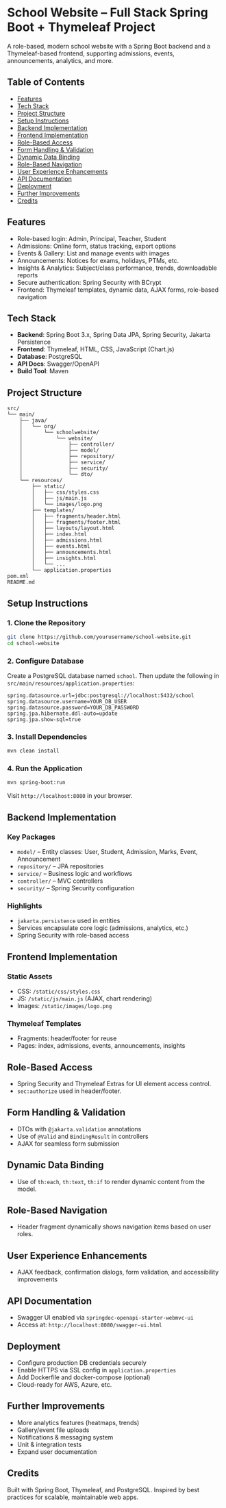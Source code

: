 # School Website – Full Stack Spring Boot + Thymeleaf Project

A role-based, modern school website with a Spring Boot backend and a Thymeleaf-based frontend, supporting admissions, events, announcements, analytics, and more.

## Table of Contents
- [Features](#features)
- [Tech Stack](#tech-stack)
- [Project Structure](#project-structure)
- [Setup Instructions](#setup-instructions)
- [Backend Implementation](#backend-implementation)
- [Frontend Implementation](#frontend-implementation)
- [Role-Based Access](#role-based-access)
- [Form Handling & Validation](#form-handling--validation)
- [Dynamic Data Binding](#dynamic-data-binding)
- [Role-Based Navigation](#role-based-navigation)
- [User Experience Enhancements](#user-experience-enhancements)
- [API Documentation](#api-documentation)
- [Deployment](#deployment)
- [Further Improvements](#further-improvements)
- [Credits](#credits)

## Features
- Role-based login: Admin, Principal, Teacher, Student
- Admissions: Online form, status tracking, export options
- Events & Gallery: List and manage events with images
- Announcements: Notices for exams, holidays, PTMs, etc.
- Insights & Analytics: Subject/class performance, trends, downloadable reports
- Secure authentication: Spring Security with BCrypt
- Frontend: Thymeleaf templates, dynamic data, AJAX forms, role-based navigation

## Tech Stack
- **Backend**: Spring Boot 3.x, Spring Data JPA, Spring Security, Jakarta Persistence
- **Frontend**: Thymeleaf, HTML, CSS, JavaScript (Chart.js)
- **Database**: PostgreSQL
- **API Docs**: Swagger/OpenAPI
- **Build Tool**: Maven

## Project Structure
```
src/
└── main/
    ├── java/
    │   └── org/
    │       └── schoolwebsite/
    │           └── website/
    │               ├── controller/
    │               ├── model/
    │               ├── repository/
    │               ├── service/
    │               ├── security/
    │               └── dto/
    └── resources/
        ├── static/
        │   ├── css/styles.css
        │   ├── js/main.js
        │   └── images/logo.png
        ├── templates/
        │   ├── fragments/header.html
        │   ├── fragments/footer.html
        │   ├── layouts/layout.html
        │   ├── index.html
        │   ├── admissions.html
        │   ├── events.html
        │   ├── announcements.html
        │   ├── insights.html
        │   └── ...
        └── application.properties
pom.xml
README.md
```

## Setup Instructions

### 1. Clone the Repository
```bash
git clone https://github.com/yourusername/school-website.git
cd school-website
```

### 2. Configure Database
Create a PostgreSQL database named `school`. Then update the following in `src/main/resources/application.properties`:
```
spring.datasource.url=jdbc:postgresql://localhost:5432/school
spring.datasource.username=YOUR_DB_USER
spring.datasource.password=YOUR_DB_PASSWORD
spring.jpa.hibernate.ddl-auto=update
spring.jpa.show-sql=true
```

### 3. Install Dependencies
```bash
mvn clean install
```

### 4. Run the Application
```bash
mvn spring-boot:run
```
Visit `http://localhost:8080` in your browser.

## Backend Implementation

### Key Packages
- `model/` – Entity classes: User, Student, Admission, Marks, Event, Announcement
- `repository/` – JPA repositories
- `service/` – Business logic and workflows
- `controller/` – MVC controllers
- `security/` – Spring Security configuration

### Highlights
- `jakarta.persistence` used in entities
- Services encapsulate core logic (admissions, analytics, etc.)
- Spring Security with role-based access

## Frontend Implementation

### Static Assets
- CSS: `/static/css/styles.css`
- JS: `/static/js/main.js` (AJAX, chart rendering)
- Images: `/static/images/logo.png`

### Thymeleaf Templates
- Fragments: header/footer for reuse
- Pages: index, admissions, events, announcements, insights

## Role-Based Access
- Spring Security and Thymeleaf Extras for UI element access control.
- `sec:authorize` used in header/footer.

## Form Handling & Validation
- DTOs with `@jakarta.validation` annotations
- Use of `@Valid` and `BindingResult` in controllers
- AJAX for seamless form submission

## Dynamic Data Binding
- Use of `th:each`, `th:text`, `th:if` to render dynamic content from the model.

## Role-Based Navigation
- Header fragment dynamically shows navigation items based on user roles.

## User Experience Enhancements
- AJAX feedback, confirmation dialogs, form validation, and accessibility improvements

## API Documentation
- Swagger UI enabled via `springdoc-openapi-starter-webmvc-ui`
- Access at: `http://localhost:8080/swagger-ui.html`

## Deployment
- Configure production DB credentials securely
- Enable HTTPS via SSL config in `application.properties`
- Add Dockerfile and docker-compose (optional)
- Cloud-ready for AWS, Azure, etc.

## Further Improvements
- More analytics features (heatmaps, trends)
- Gallery/event file uploads
- Notifications & messaging system
- Unit & integration tests
- Expand user documentation

## Credits
Built with Spring Boot, Thymeleaf, and PostgreSQL. Inspired by best practices for scalable, maintainable web apps.
